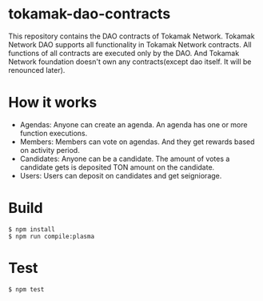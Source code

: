 # tokamak-dao-contracts

This repository contains the DAO contracts of Tokamak Network. Tokamak Network DAO supports all functionality in Tokamak Network contracts. All functions of all contracts are executed only by the DAO. And Tokamak Network foundation doesn't own any contracts(except dao itself. It will be renounced later).

# How it works

* Agendas: Anyone can create an agenda. An agenda has one or more function executions.
* Members: Members can vote on agendas. And they get rewards based on activity period.
* Candidates: Anyone can be a candidate. The amount of votes a candidate gets is deposited TON amount on the candidate.
* Users: Users can deposit on candidates and get seigniorage.

# Build

```
$ npm install
$ npm run compile:plasma
```

# Test

```
$ npm test
```
